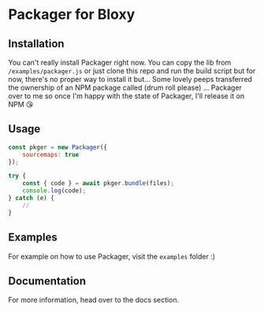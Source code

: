 # Packager for Bloxy

## Installation

You can't really install Packager right now. You can copy the lib from `/examples/packager.js` or just clone this repo and run the build script but for now, there's no proper way to install it but... Some lovely peeps transferred the ownership of an NPM package called (drum roll please) ... Packager over to me so once I'm happy with the state of Packager, I'll release it on NPM 😘

## Usage

```js
const pkger = new Packager({
    sourcemaps: true
});

try {
    const { code } = await pkger.bundle(files);
    console.log(code);
} catch (e) {
    //
}
```

## Examples

For example on how to use Packager, visit the `examples` folder :)

## Documentation

For more information, head over to the docs section.
